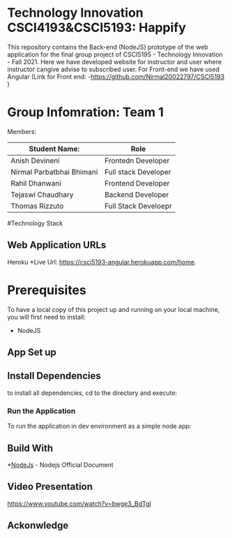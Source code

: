 # Technology Innovation CSCI4193&CSCI5193: Happify

This repository contains the Back-end (NodeJS) prototype of the web application for the final group project of CSCI5195 - Technology Innovation - Fall 2021. Here we have developed website for instructor and user where instructor cangive advise to subscribed user. For Front-end we have used Angular (Link for Front end: -https://github.com/Nirmal20022797/CSCI5193 )

# Group Infomration: Team 1

Members:

|Student Name:             | Role|
|--------------------------|--------------------|
|Anish Devineni            |Frontedn Developer  |
|Nirmal Parbatbhai Bhimani |Full stack Developer|
|Rahil Dhanwani            |Frontend Developer  |
|Tejaswi Chaudhary         |Backend Developer   |
|Thomas Rizzuto            |Full Stack Develoepr|

#Technology Stack

## Web Application URLs
Heroku
*Live Url: https://csci5193-angular.herokuapp.com/home.

# Prerequisites
To have a local copy of this project up and running on your local machine, you will first need to install:

* NodeJS
## App Set up


## Install Dependencies
to install all dependencies, cd to the directory and execute:

### Run the Application
To run the application in dev environment as a simple node app:

## Build With
*[NodeJs](https://nodejs.org/en/docs/) - Nodejs Official Document


## Video Presentation
https://www.youtube.com/watch?v=bwge3_BdTgI

## Ackonwledge



